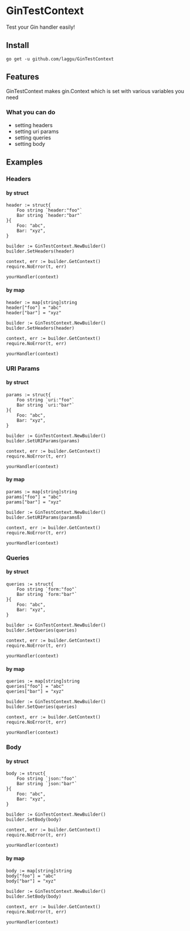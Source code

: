 # GinTestContext
Test your Gin handler easily!

## Install
```
go get -u github.com/laggu/GinTestContext
```

## Features
GinTestContext makes gin.Context which is set with various variables you need

### What you can do
* setting headers
* setting uri params
* setting queries
* setting body

## Examples

### Headers

#### by struct
```
header := struct{
    Foo string `header:"foo"`
    Bar string `header:"bar"`
}{
    Foo: "abc",
    Bar: "xyz",
}

builder := GinTestContext.NewBuilder()
builder.SetHeaders(header)

context, err := builder.GetContext()
require.NoError(t, err)

yourHandler(context)
```

#### by map
```
header := map[string]string
header["foo"] = "abc"
header["bar"] = "xyz"

builder := GinTestContext.NewBuilder()
builder.SetHeaders(header)

context, err := builder.GetContext()
require.NoError(t, err)

yourHandler(context)
```

### URI Params

#### by struct
```
params := struct{
    Foo string `uri:"foo"`
    Bar string `uri:"bar"`
}{
    Foo: "abc",
    Bar: "xyz",
}

builder := GinTestContext.NewBuilder()
builder.SetURIParams(params)

context, err := builder.GetContext()
require.NoError(t, err)

yourHandler(context)
```

#### by map
```
params := map[string]string
params["foo"] = "abc"
params["bar"] = "xyz"

builder := GinTestContext.NewBuilder()
builder.SetURIParams(paramsß)

context, err := builder.GetContext()
require.NoError(t, err)

yourHandler(context)
```

### Queries

#### by struct
```
queries := struct{
    Foo string `form:"foo"`
    Bar string `form:"bar"`
}{
    Foo: "abc",
    Bar: "xyz",
}

builder := GinTestContext.NewBuilder()
builder.SetQueries(queries)

context, err := builder.GetContext()
require.NoError(t, err)

yourHandler(context)
```

#### by map
```
queries := map[string]string
queries["foo"] = "abc"
queries["bar"] = "xyz"

builder := GinTestContext.NewBuilder()
builder.SetQueries(queries)

context, err := builder.GetContext()
require.NoError(t, err)

yourHandler(context)
```

### Body

#### by struct
```
body := struct{
    Foo string `json:"foo"`
    Bar string `json:"bar"`
}{
    Foo: "abc",
    Bar: "xyz",
}

builder := GinTestContext.NewBuilder()
builder.SetBody(body)

context, err := builder.GetContext()
require.NoError(t, err)

yourHandler(context)
```

#### by map
```
body := map[string]string
body["foo"] = "abc"
body["bar"] = "xyz"

builder := GinTestContext.NewBuilder()
builder.SetBody(body)

context, err := builder.GetContext()
require.NoError(t, err)

yourHandler(context)
```